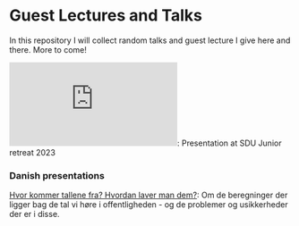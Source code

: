 # Guest Lectures and Talks
In this repository I will collect random talks and guest lecture I give here and there. More to come! 

![Networking at conferences](https://raw.githack.com/christianvedels/Guest_Lectures_and_misc_talks/main/Networking_at_confenrences/Slides.html#1): Presentation at SDU Junior retreat 2023

### Danish presentations 
 
 [Hvor kommer tallene fra? Hvordan laver man dem?](https://raw.githack.com/christianvedels/Guest_Lectures_and_misc_talks/main/Hvor%20kommer%20tallene%20fra/Slides.html): Om de beregninger der ligger bag de tal vi høre i offentligheden - og de problemer og usikkerheder der er i disse. 
 
 
 
